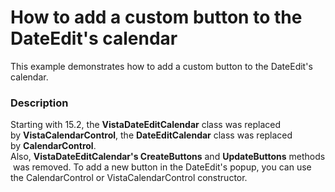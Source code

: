 # How to add a custom button to the DateEdit's calendar


<p>This example demonstrates how to add a custom button to the DateEdit's calendar.</p>


<h3>Description</h3>

<p>Starting with 15.2, the&nbsp;<strong>VistaDateEditCalendar</strong>&nbsp;class&nbsp;was replaced by&nbsp;<strong>VistaCalendarControl</strong>, the&nbsp;<strong>DateEditCalendar</strong>&nbsp;class&nbsp;was replaced by&nbsp;<strong>CalendarControl</strong>. Also,&nbsp;<strong>VistaDateEditCalendar's&nbsp;CreateButtons</strong>&nbsp;and&nbsp;<strong>UpdateButtons</strong>&nbsp;methods&nbsp;was&nbsp;removed. To add a new button in the DateEdit's popup, you can use the&nbsp;CalendarControl or&nbsp;VistaCalendarControl constructor.&nbsp;</p>

<br/>



